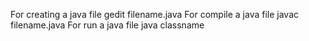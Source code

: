 For creating a java file 
                                                       gedit filename.java
For compile a java file 
                                                       javac filename.java
For run a java file 
                                                       java classname
  

